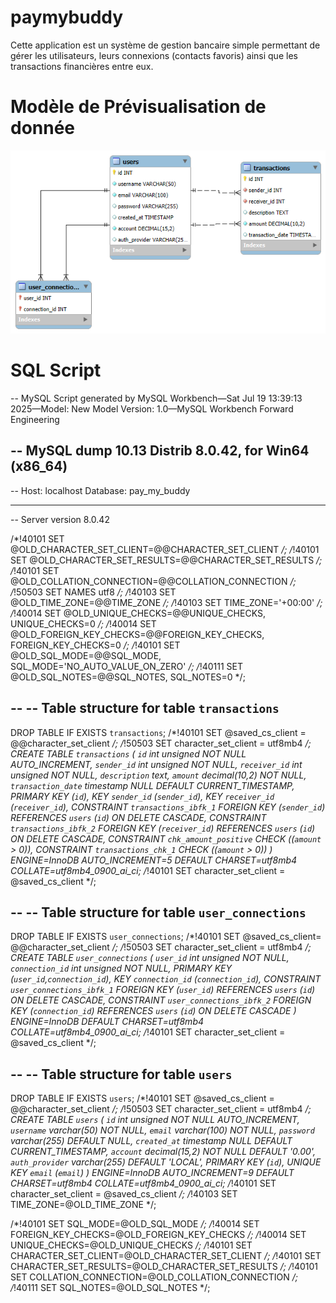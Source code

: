 # paymybuddy
Cette application est un système de gestion bancaire simple permettant de gérer les utilisateurs, leurs connexions (contacts favoris) ainsi que les transactions financières entre eux.

# Modèle de Prévisualisation de donnée
![MPD](paymybuddy/assets/MPD%20Pay_My_Buddy.png)

# SQL Script
-- MySQL Script generated by MySQL Workbench—Sat Jul 19 13:39:13 2025—Model: New Model Version: 1.0—MySQL Workbench Forward Engineering

-- MySQL dump 10.13  Distrib 8.0.42, for Win64 (x86_64)
--
-- Host: localhost    Database: pay_my_buddy
-- ------------------------------------------------------
-- Server version	8.0.42

/*!40101 SET @OLD_CHARACTER_SET_CLIENT=@@CHARACTER_SET_CLIENT */;
/*!40101 SET @OLD_CHARACTER_SET_RESULTS=@@CHARACTER_SET_RESULTS */;
/*!40101 SET @OLD_COLLATION_CONNECTION=@@COLLATION_CONNECTION */;
/*!50503 SET NAMES utf8 */;
/*!40103 SET @OLD_TIME_ZONE=@@TIME_ZONE */;
/*!40103 SET TIME_ZONE='+00:00' */;
/*!40014 SET @OLD_UNIQUE_CHECKS=@@UNIQUE_CHECKS, UNIQUE_CHECKS=0 */;
/*!40014 SET @OLD_FOREIGN_KEY_CHECKS=@@FOREIGN_KEY_CHECKS, FOREIGN_KEY_CHECKS=0 */;
/*!40101 SET @OLD_SQL_MODE=@@SQL_MODE, SQL_MODE='NO_AUTO_VALUE_ON_ZERO' */;
/*!40111 SET @OLD_SQL_NOTES=@@SQL_NOTES, SQL_NOTES=0 */;

--
-- Table structure for table `transactions`
--

DROP TABLE IF EXISTS `transactions`;
/*!40101 SET @saved_cs_client     = @@character_set_client */;
/*!50503 SET character_set_client = utf8mb4 */;
CREATE TABLE `transactions` (
`id` int unsigned NOT NULL AUTO_INCREMENT,
`sender_id` int unsigned NOT NULL,
`receiver_id` int unsigned NOT NULL,
`description` text,
`amount` decimal(10,2) NOT NULL,
`transaction_date` timestamp NULL DEFAULT CURRENT_TIMESTAMP,
PRIMARY KEY (`id`),
KEY `sender_id` (`sender_id`),
KEY `receiver_id` (`receiver_id`),
CONSTRAINT `transactions_ibfk_1` FOREIGN KEY (`sender_id`) REFERENCES `users` (`id`) ON DELETE CASCADE,
CONSTRAINT `transactions_ibfk_2` FOREIGN KEY (`receiver_id`) REFERENCES `users` (`id`) ON DELETE CASCADE,
CONSTRAINT `chk_amount_positive` CHECK ((`amount` > 0)),
CONSTRAINT `transactions_chk_1` CHECK ((`amount` > 0))
) ENGINE=InnoDB AUTO_INCREMENT=5 DEFAULT CHARSET=utf8mb4 COLLATE=utf8mb4_0900_ai_ci;
/*!40101 SET character_set_client = @saved_cs_client */;

--
-- Table structure for table `user_connections`
--

DROP TABLE IF EXISTS `user_connections`;
/*!40101 SET @saved_cs_client= @@character_set_client */;
/*!50503 SET character_set_client = utf8mb4 */;
CREATE TABLE `user_connections` (
`user_id` int unsigned NOT NULL,
`connection_id` int unsigned NOT NULL,
PRIMARY KEY (`user_id`,`connection_id`),
KEY `connection_id` (`connection_id`),
CONSTRAINT `user_connections_ibfk_1` FOREIGN KEY (`user_id`) REFERENCES `users` (`id`) ON DELETE CASCADE,
CONSTRAINT `user_connections_ibfk_2` FOREIGN KEY (`connection_id`) REFERENCES `users` (`id`) ON DELETE CASCADE
) ENGINE=InnoDB DEFAULT CHARSET=utf8mb4 COLLATE=utf8mb4_0900_ai_ci;
/*!40101 SET character_set_client = @saved_cs_client */;

--
-- Table structure for table `users`
--

DROP TABLE IF EXISTS `users`;
/*!40101 SET @saved_cs_client     = @@character_set_client */;
/*!50503 SET character_set_client = utf8mb4 */;
CREATE TABLE `users` (
`id` int unsigned NOT NULL AUTO_INCREMENT,
`username` varchar(50) NOT NULL,
`email` varchar(100) NOT NULL,
`password` varchar(255) DEFAULT NULL,
`created_at` timestamp NULL DEFAULT CURRENT_TIMESTAMP,
`account` decimal(15,2) NOT NULL DEFAULT '0.00',
`auth_provider` varchar(255) DEFAULT 'LOCAL',
PRIMARY KEY (`id`),
UNIQUE KEY `email` (`email`)
) ENGINE=InnoDB AUTO_INCREMENT=9 DEFAULT CHARSET=utf8mb4 COLLATE=utf8mb4_0900_ai_ci;
/*!40101 SET character_set_client = @saved_cs_client */;
/*!40103 SET TIME_ZONE=@OLD_TIME_ZONE */;

/*!40101 SET SQL_MODE=@OLD_SQL_MODE */;
/*!40014 SET FOREIGN_KEY_CHECKS=@OLD_FOREIGN_KEY_CHECKS */;
/*!40014 SET UNIQUE_CHECKS=@OLD_UNIQUE_CHECKS */;
/*!40101 SET CHARACTER_SET_CLIENT=@OLD_CHARACTER_SET_CLIENT */;
/*!40101 SET CHARACTER_SET_RESULTS=@OLD_CHARACTER_SET_RESULTS */;
/*!40101 SET COLLATION_CONNECTION=@OLD_COLLATION_CONNECTION */;
/*!40111 SET SQL_NOTES=@OLD_SQL_NOTES */;
